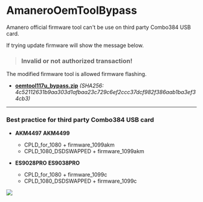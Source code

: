 # AmaneroOemToolBypass

Amanero official firmware tool can't be use on third party Combo384 USB card.

If trying update firmware will show the message below.

> ### Invalid or not authorized transaction!

The modified firmware tool is allowed firmware flashing.
* **[oemtool117u_bypass.zip](https://github.com/sabpprook/AmaneroOemToolBypass/blob/main/oemtool117u_bypass.zip)**
*(SHA256: 4c52112631b9aa303d1afbaa23c729c6ef2ccc37dcf982f386aab1ba3ef34cb3)*

***

### Best practice for third party Combo384 USB card

* **AKM4497** **AKM4499**
    + CPLD_for_1080 + firmware_1099akm
    + CPLD_1080_DSDSWAPPED + firmware_1099akm

* **ES9028PRO** **ES9038PRO**
    + CPLD_for_1080 + firmware_1099c
    + CPLD_1080_DSDSWAPPED + firmware_1099c


![](https://i.imgur.com/AYjzSpy.png)
